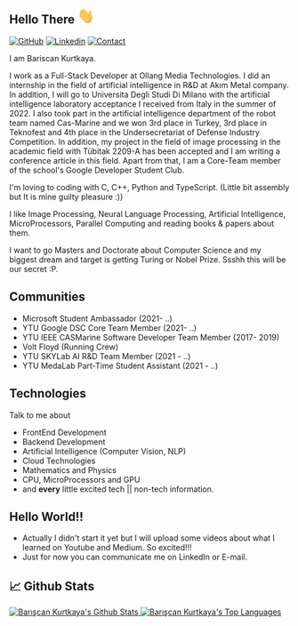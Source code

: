 <h2> Hello There <img src="https://raw.githubusercontent.com/ABSphreak/ABSphreak/master/gifs/Hi.gif" width="30px"></h2>

[![GitHub](https://img.shields.io/badge/SUPPORT%20AT-GITHUB-blue?style=for-the-badge&logo=github)](https://github.com/bariscankurtkaya) [![Linkedin](https://img.shields.io/badge/MY%20PROFILE-Linkedin-blue?style=for-the-badge&logo=github)](https://www.linkedin.com/in/bar%C4%B1%C5%9Fcan-kurtkaya/) 
 [![Contact](https://img.shields.io/badge/CONTACT-GMAIL-yellow?style=for-the-badge&logo=gmail&logoColor=white)](mailto:bariscankurtkaya@gmail.com)
 
I am Bariscan Kurtkaya.

I work as a Full-Stack Developer at Ollang Media Technologies. I did an internship in the field of artificial intelligence in R&D at Akım Metal company. In addition, I will go to Universita Degli Studi Di Milano with the artificial intelligence laboratory acceptance I received from Italy in the summer of 2022. I also took part in the artificial intelligence department of the robot team named Cas-Marine and we won 3rd place in Turkey, 3rd place in Teknofest and 4th place in the Undersecretariat of Defense Industry Competition. In addition, my project in the field of image processing in the academic field with Tübitak 2209-A has been accepted and I am writing a conference article in this field. Apart from that, I am a Core-Team member of the school's Google Developer Student Club.

I'm loving to coding with C, C++, Python and TypeScript. (Little bit assembly but It is mine guilty pleasure :))

I like Image Processing, Neural Language Processing, Artificial Intelligence, MicroProcessors, Parallel Computing and reading books & papers about them.

I want to go Masters and Doctorate about Computer Science and my biggest dream and target is getting Turing or Nobel Prize. Ssshh this will be our secret :P.

## Communities
- Microsoft Student Ambassador (2021- ..)
- YTU Google DSC Core Team Member (2021- ..)
- YTU IEEE CASMarine Software Developer Team Member (2017- 2019)
- Volt Floyd (Running Crew)
- YTU SKYLab AI R&D Team Member (2021 - ..)
- YTU MedaLab Part-Time Student Assistant (2021 - ..)

## Technologies
Talk to me about
- FrontEnd Development
- Backend Development
- Artificial Intelligence (Computer Vision, NLP)
- Cloud Technologies
- Mathematics and Physics
- CPU, MicroProcessors and GPU
- and **every** little excited tech || non-tech information.

## Hello World!! 
- Actually I didn't start it yet but I will upload some videos about what I learned on Youtube and Medium. So excited!!!
- Just for now you can communicate me on LinkedIn or E-mail.




## 📈 Github Stats

<a href="https://github.com/bariscankurtkaya/bariscankurtkaya">
 <img alt="Barışcan Kurtkaya's Github Stats" src="https://github-readme-stats.vercel.app/api/?username=bariscankurtkaya&show_icons=true&count_private=true&theme=react&hide_border=true&bg_color=1F222E&title_color=F85D7F&icon_color=F8D866" height="192px" width="420px"/>
</a>
<a href="https://github.com/bariscankurtkaya/bariscankurtkaya">
 <img alt="Barışcan Kurtkaya's Top Languages" src="https://github-readme-stats.vercel.app/api/top-langs/?username=bariscankurtkaya&langs_count=8&layout=compact&theme=react&hide_border=true&bg_color=1F222E&title_color=F85D7F&icon_color=F8D866&hide=Jupyter%20Notebook" height="192px" width="420px"/>
 </a>
